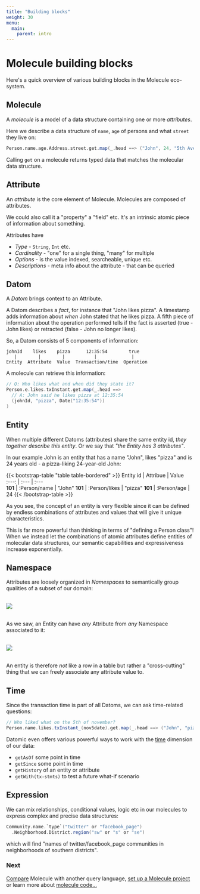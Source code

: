 ```yaml
---
title: "Building blocks"
weight: 30
menu:
  main:
    parent: intro
---
```



# Molecule building blocks


Here's a quick overview of various building blocks in the Molecule eco-system.




## Molecule

A _molecule_ is a model of a data structure containing one or more _attributes_.

Here we describe a data structure of `name`, `age` of persons and what `street` they live on:
```scala
Person.name.age.Address.street.get.map(_.head ==> ("John", 24, "5th Avenue"))
```
Calling `get` on a molecule returns typed data that matches the molecular data structure.


## Attribute

An _attribute_ is the core element of Molecule. Molecules are composed of attributes.

We could also call it a "property" a "field" etc. It's an intrinsic atomic piece of information about something.

Attributes have

- _Type_ - `String`, `Int` etc.
- _Cardinality_ - "one" for a single thing, "many" for multiple
- _Options_ - is the value indexed, searcheable, unique etc.
- _Descriptions_ - meta info about the attribute - that can be queried



## Datom

A _Datom_ brings context to an Attribute.

A Datom describes a _fact_, for instance that "John likes pizza". A timestamp adds information about _when_ John stated that he likes pizza. A fifth piece of information about the operation performed tells if the fact is asserted (true - John likes) or retracted (false - John no longer likes). 

So, a Datom consists of 5 components of information:
```
johnId    likes    pizza      12:35:54        true
   |        |        |           |             |
Entity  Attribute  Value  Transaction/time  Operation
```
A molecule can retrieve this information:
```scala
// Q: Who likes what and when did they state it?
Person.e.likes.txInstant.get.map(_.head ==> 
  // A: John said he likes pizza at 12:35:54
  (johnId, "pizza", Date("12:35:54"))
)
```

## Entity

When multiple different Datoms (attributes) share the same entity id, _they together describe this entity_. Or we say that _"the Entity has 3 attributes"_. 

In our example John is an entity that has a name "John", likes "pizza" and is 24 years old - a pizza-liking 24-year-old John: 

{{< bootstrap-table "table table-bordered" >}}
Entity id  | Attribue      | Value    
:---:      | :---          | :---  
**101**    | :Person/name  | "John"
**101**    | :Person/likes | "pizza"
**101**    | :Person/age   | 24
{{< /bootstrap-table >}}

As you see, the concept of an entity is very flexible since it can be defined by endless combinations of attributes and values that will give it unique characteristics. 

This is far more powerful than thinking in terms of "defining a Person class"! When we instead let the combinations of atomic attributes define entities of molecular data structures, our semantic capabilities and expressiveness increase exponentially. 


## Namespace

Attributes are loosely organized in _Namespaces_ to semantically group qualities of a subset of our domain:
<br><br>

![](/img/page/intro/DatomicElements1.png)
<br><br>

As we saw, an Entity can have _any_ Attribute from _any_ Namespace associated to it:
<br><br>

![](/img/page/intro/DatomicElements2.png)
<br><br>

An entity is therefore _not_ like a row in a table but rather a "cross-cutting" thing that we can freely associate any attribute value to.


## Time

Since the transaction time is part of all Datoms, we can ask time-related questions:

```scala
// Who liked what on the 5th of november?
Person.name.likes.txInstant_(nov5date).get.map(_.head ==> ("John", "pizza"))
```

Datomic even offers various powerful ways to work with the [time](/manual/time) dimension of our data:

- `getAsOf` some point in time 
- `getSince` some point in time
- `getHistory` of an entity or attribute
- `getWith(tx-stmts)` to test a future what-if scenario


## Expression

We can mix relationships, conditional values, logic etc in our molecules to express complex and precise data structures:

```scala
Community.name.`type`("twitter" or "facebook_page")
  .Neighborhood.District.region("sw" or "s" or "se")
```
which will find "names of twitter/facebook_page communities in neighborhoods of southern districts".


### Next

[Compare](/intro/compare) Molecule with another query language, [set up a Molecule project](/setup/) or learn more about [molecule code...](/code) 